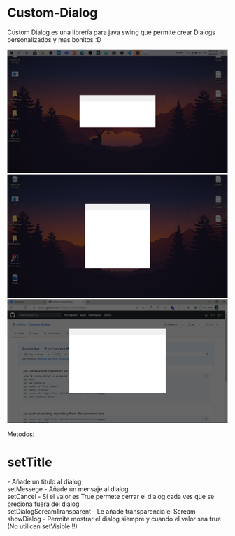 # Custom-Dialog
Custom Dialog es una librería para java swing que permite crear Dialogs personalizados y mas bonitos :D  



![alt text](https://github.com/SirRiuz/Custom-Dialog/blob/master/img/scream.png)
![alt text](https://github.com/SirRiuz/Custom-Dialog/blob/master/img/scream_1.png)
![alt text](https://github.com/SirRiuz/Custom-Dialog/blob/master/img/scream_2.png)


Metodos:


<h1>setTitle</h1> - Añade un titulo al dialog <br/>
setMessege - Añade un mensaje al dialog <br/>
setCancel - Si el valor es True permete cerrar el dialog cada ves que se preciona fuera del dialog <br/>
setDialogScreamTransparent - Le añade transparencia el Scream <br/>
showDialog - Permite mostrar el dialog siempre y cuando el valor sea true (No utilicen setVisible !!) <br/>

